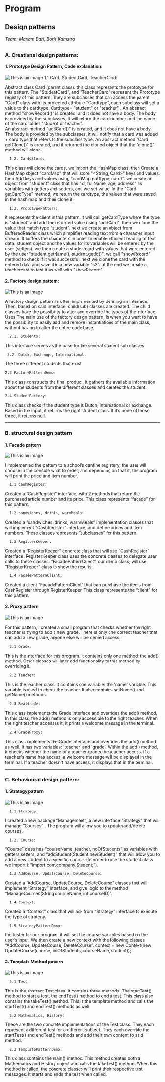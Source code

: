 # Program 
## Design patterns
###### Team: Mariam Bari, Boris Kamstra



### A. Creational design patterns:
 ####  1. Prototype Design Pattern, Code explanation:
![This is an image](/../main/UML/Prototype.png)
      1.1 Card, StudentCard, TeacherCard:

Abstract class Card (parent class): this class represents the prototype for this pattern.
The "StudentCard", and "TeacherCard" represent the Prototype registry of this pattern. They  are subclasses that can access the parent "Card" class with its protected attribute "Cardtype", each subclass will set a value to the cardtype: Cardtype= "student" or "teacher" .
An abstract method "showRecord()" is created, and it does not have a body. The body is provided by the subclasses, it will return the card number and the name of the cardholder "student or teacher".   
An abstract method "addCard()" is created, and it does not have a body. The body is provided by the subclasses, it will notify that a card was added + card type that refers to the subclass type.
An abstract method "Card getClone()" is created, and it returned the cloned object that the "clone()" method will clone.

      1.2. CardsStore:

   This class will clone the cards. we import the HashMap class, then Create a HashMap object "cardMap" that will store "<String, Card>" keys and values. then Add keys and values using "cardMap.put(type, card)".
   we create an object from "student" class that has "id, fullName, age, address" as variables with getters and setters, and we set value.
   In the "Card getCardType" method, we return the cardtype, the values that were saved in the hash map and then clone it.

      1.3. PrototypePattern: 

it represents the client in this pattern.
   it will call getCardType where the type is "student" and add the returned value using "addCard", then we clone the value that match type “student".
   next we create an object from BufferedReader class which simplifies reading text from a character input stream. It buffers the characters in order to enable efficient reading of text data.
   student object and the values for its variables will be entered by the user (setters).
   we then create a studentcard with values that were entered by the user "student.getName(), student.getId()", we call "showRecord" method to check if it was successful.
   next we clone the card with the entered data and save it in a new variable "s2". at the end we create a teachercard to test it as well with "showRecord".


 ####  2. Factory design pattern:
![This is an image](/../main/UML/factory.png)

A factory design pattern is often implemented by defining an interface. Then, based on said interface, child(sub) classes are created. The child classes have the possibility to alter and override the types of the interface.
Uses
The main use of the factory design pattern, is when you want to have the possibility to easily add and remove instantiations of the main class, without having to alter the entire code base.

      2.1. Students:

This interface serves as the base for the several student sub classes.

     2.2. Dutch, Exchange, International:

The three different students that exist.

    2.3 FactoryPatternDemo:
    
This class constructs the final product. It gathers the available information about the students from the different classes and creates the student.
    
    2.4 StudentFactory:

This class checks if the student type is Dutch, international or exchange. Based in the input, it returns the right student class. If it’s none of those three, it returns null.

----------------------------------------------

### B. structural design pattern
####  1. Facade pattern
![This is an image](/../main/UML/Facade.png)

I implemented the pattern to a school's cantine registery, the user will choose in the console what to order, and depending on that it, the program will print the price and item number.

      1.1 CashRegister:

Created a “CashRegister” interface, with 2 methods that return the purchased article number and its price.
This class represents “facade” for this pattern.

      1.2 sandwiches, drinks, warmMeals:

Created a "sandwiches, drinks, warmMeals”  implementation classes that will implement “CashRegister” interface, and define prices and item numbers.
These classes represents “subclasses” for this pattern.

      1.3 RegisterKeeper:

Created a “RegisterKeeper” concrete class that will use “CashRegister” interface.
RegisterKeeper class uses the concrete classes to delegate user calls to these classes. “FacadePatternClient”, our demo class, will use “RegisterKeeper” class to show the results.

      1.4 FacadePatternClient:
      
Created a client “FacadePatternClient” that can purchase the items from CashRegister through RegisterKeeper. This class represents the “client” for this pattern.

#### 2. Proxy pattern
![This is an image](/../main/UML/proxy.png)

For this pattern, I created a small program that checks whether the right teacher
is trying to add a new grade. There is only one correct teacher that can add a
new grade, anyone else will be denied access.

      2.1 Grade:
This is the interface for this program. It contains only one method: the add() method. Other classes will
later add functionality to this method by overriding it. 

      2.2 Teacher:
This is the teacher class. It contains one variable: the 'name' variable. This variable is used to check
the teacher. It also contains setName() and getName() methods. 

      2.3 RealGrade:
This class implements the Grade interface and overrides the add() method. In this class, the add() method
is only accessible to the right teacher. When the right teacher accesses it, it prints a welcome message
in the terminal. 

      2.4 GradeProxy:
This class implements the Grade interface and overrides the add() method as well. It has two variables: 
'teacher' and 'grade'. Within the add() method, it checks whether the name of a teacher grants the teacher
access. If a teacher's name has access, a welcome message will be displayed in the terminal. If a teacher
doesn't have access, it displays that in the terminal. 


----------------------------------------------
### C. Behavioural design pattern:
####  1. Strategy pattern
![This is an image](/../main/UML/Strategy.png)


      1.1 Strategy:

I created a new package "Management", a new interface "Strategy" that will manage “Courses” . The program will allow you to update/add/delete courses.

      1.2. Course:

“Course” class has “courseName, teacher, noOfStudents” as variables with getters setters, and “addStudent(Student newStudent)” that will allow you to add a new student to a specific course. (In order to use the student class we import it “import com.company.Student;”).
 
      1.3 AddCourse, UpdateCourse, DeleteCourse:
   
Created a “AddCourse, UpdateCourse, DeleteCourse” classes that will implement “Strategy” interface, and give logic to the method “ManageCourses(String courseName, int courseID)”.

      1.4 Context:
   
Created a “Context” class that will ask from “Strategy” interface to execute the type of strategy.

      1.5 StrategyPatternDemo:

   the tester for our program, it will set the course variables based on the user’s input. We then create a new context with the following classes “AddCourse, UpdateCourse, DeleteCourse”.
   context = new Context(new UpdateCourse(course, noOfStudents, courseName, student));

####  2. Template Method pattern
![This is an image](/../main/UML/TemplateMethod.png)

      2.1 Test:
This is the abstract Test class. It contains three methods. The startTest() method to start a test, the endTest() method to end a test. This class also contains the takeTest() method. This is the template method and calls the startTest() and endTest() methods as well. 

      2.2 Mathematics, History:
These are the two concrete implementations of the Test class. They each represent a different test for a different subject. They each override the startTest() and endTest() methods and add their own content to said method. 

      2.3 TemplatePatternDemo:
This class contains the main() method. This method creates both a Mathematics and History object and calls the takeTest() method. When this method is called, the concrete classes will print their respective test messages. It starts and ends the test when called.

